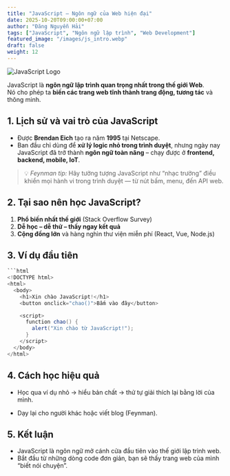 ```yaml
---
title: "JavaScript – Ngôn ngữ của Web hiện đại"
date: 2025-10-20T09:00:00+07:00
author: "Đăng Nguyễn Hải"
tags: ["JavaScript", "Ngôn ngữ lập trình", "Web Development"]
featured_image: "/images/js_intro.webp"
draft: false
weight: 12
---
```


![JavaScript Logo](/images/js_intro.webp)

JavaScript là **ngôn ngữ lập trình quan trọng nhất trong thế giới Web**.  
Nó cho phép ta **biến các trang web tĩnh thành trang động, tương tác** và thông minh.<!--more-->

## 1. Lịch sử và vai trò của JavaScript

- Được **Brendan Eich** tạo ra năm **1995** tại Netscape.  
- Ban đầu chỉ dùng để **xử lý logic nhỏ trong trình duyệt**, nhưng ngày nay JavaScript đã trở thành **ngôn ngữ toàn năng** – chạy được ở **frontend, backend, mobile, IoT**.

> 💡 *Feynman tip:* Hãy tưởng tượng JavaScript như “nhạc trưởng” điều khiển mọi hành vi trong trình duyệt — từ nút bấm, menu, đến API web.

## 2. Tại sao nên học JavaScript?

1. **Phổ biến nhất thế giới** (Stack Overflow Survey)
2. **Dễ học – dễ thử – thấy ngay kết quả**
3. **Cộng đồng lớn** và hàng nghìn thư viện miễn phí (React, Vue, Node.js)

## 3. Ví dụ đầu tiên

```java
```html
<!DOCTYPE html>
<html>
  <body>
    <h1>Xin chào JavaScript!</h1>
    <button onclick="chao()">Bấm vào đây</button>

    <script>
      function chao() {
        alert("Xin chào từ JavaScript!");
      }
    </script>
  </body>
</html>

```

## 4. Cách học hiệu quả

- Học qua ví dụ nhỏ → hiểu bản chất → thử tự giải thích lại bằng lời của mình.

- Dạy lại cho người khác hoặc viết blog (Feynman).

## 5. Kết luận

- JavaScript là ngôn ngữ mở cánh cửa đầu tiên vào thế giới lập trình web.
- Bắt đầu từ những dòng code đơn giản, bạn sẽ thấy trang web của mình “biết nói chuyện”.